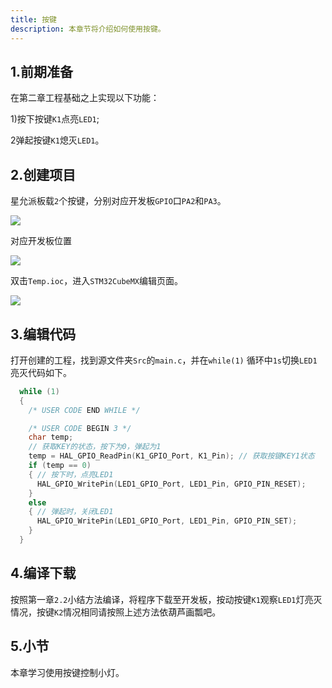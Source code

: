 ```yaml
---
title: 按键
description: 本章节将介绍如何使用按键。
---
```

## 1.前期准备

在第二章工程基础之上实现以下功能：

1)按下按键`K1`点亮`LED1`;

2弹起按键`K1`熄灭`LED1`。

## 2.创建项目

星允派板载`2`个按键，分别对应开发板`GPIO`口`PA2`和`PA3`。

![](/images/nebula-pi-f103/key/key1.png)

对应开发板位置

![](/images/nebula-pi-f103/key/key2.png)

双击`Temp.ioc`，进入`STM32CubeMX`编辑页面。

![](/images/nebula-pi-f103/key/key3.png)

## 3.编辑代码

打开创建的工程，找到源文件夹`Src`的`main.c`，并在`while(1)` 循环中`1s`切换`LED1`亮灭代码如下。

```c
  while (1)
  {
    /* USER CODE END WHILE */

    /* USER CODE BEGIN 3 */
    char temp;
    // 获取KEY的状态，按下为0，弹起为1
    temp = HAL_GPIO_ReadPin(K1_GPIO_Port, K1_Pin); // 获取按键KEY1状态
    if (temp == 0)
    { // 按下时，点亮LED1
      HAL_GPIO_WritePin(LED1_GPIO_Port, LED1_Pin, GPIO_PIN_RESET);
    }
    else
    { // 弹起时，关闭LED1
      HAL_GPIO_WritePin(LED1_GPIO_Port, LED1_Pin, GPIO_PIN_SET);
    }
  }
```

## 4.编译下载

按照第一章`2.2`小结方法编译，将程序下载至开发板，按动按键`K1`观察`LED1`灯亮灭情况，按键`K2`情况相同请按照上述方法依葫芦画瓢吧。

## 5.小节

本章学习使用按键控制小灯。
